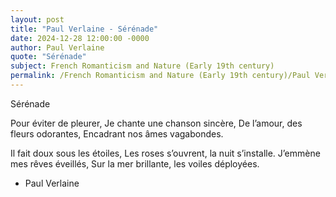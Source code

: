 ```yaml
---
layout: post
title: "Paul Verlaine - Sérénade"
date: 2024-12-28 12:00:00 -0000
author: Paul Verlaine
quote: "Sérénade"
subject: French Romanticism and Nature (Early 19th century)
permalink: /French Romanticism and Nature (Early 19th century)/Paul Verlaine/Paul Verlaine - Sérénade
---
```


Sérénade

Pour éviter de pleurer,
Je chante une chanson sincère,
De l’amour, des fleurs odorantes,
Encadrant nos âmes vagabondes.

Il fait doux sous les étoiles,
Les roses s’ouvrent, la nuit s’installe.
J’emmène mes rêves éveillés,
Sur la mer brillante, les voiles déployées.

- Paul Verlaine
